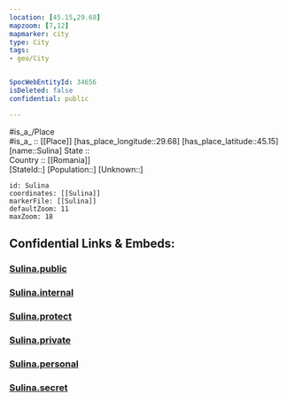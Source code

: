 ```yaml
---
location: [45.15,29.68] 
mapzoom: [7,12] 
mapmarker: city 
type: City
tags:
- geo/City


SpocWebEntityId: 34656
isDeleted: false
confidential: public

---
```

#is_a_/Place  
#is_a_ :: [[Place]] 
[has_place_longitude::29.68] 
[has_place_latitude::45.15] 
[name::Sulina] 
State ::  
Country :: [[Romania]]  
[StateId::] 
[Population::] 
[Unknown::] 


```leaflet
id: Sulina
coordinates: [[Sulina]] 
markerFile: [[Sulina]] 
defaultZoom: 11 
maxZoom: 18
```


## Confidential Links & Embeds: 

### [Sulina.public](/_public/\Earth\Continent\Europe\Europe~East\Romania\Regions~Romania\Romania~Sud-Est\Tulcea\CitySulina.public.md) 

### [Sulina.internal](/_internal/\Earth\Continent\Europe\Europe~East\Romania\Regions~Romania\Romania~Sud-Est\Tulcea\CitySulina.internal.md) 

### [Sulina.protect](/_protect/\Earth\Continent\Europe\Europe~East\Romania\Regions~Romania\Romania~Sud-Est\Tulcea\CitySulina.protect.md) 

### [Sulina.private](/_private/\Earth\Continent\Europe\Europe~East\Romania\Regions~Romania\Romania~Sud-Est\Tulcea\CitySulina.private.md) 

### [Sulina.personal](/_personal/\Earth\Continent\Europe\Europe~East\Romania\Regions~Romania\Romania~Sud-Est\Tulcea\CitySulina.personal.md) 

### [Sulina.secret](/_secret/\Earth\Continent\Europe\Europe~East\Romania\Regions~Romania\Romania~Sud-Est\Tulcea\CitySulina.secret.md)

